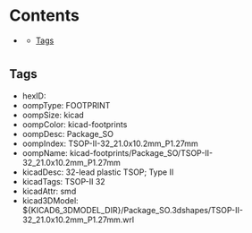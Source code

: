 



Contents
========

* [](#)
	* [Tags](#tags)

# 

## Tags

- hexID: 
- oompType: FOOTPRINT
- oompSize: kicad
- oompColor: kicad-footprints
- oompDesc: Package_SO
- oompIndex: TSOP-II-32_21.0x10.2mm_P1.27mm
- oompName: kicad-footprints/Package_SO/TSOP-II-32_21.0x10.2mm_P1.27mm
- kicadDesc: 32-lead plastic TSOP; Type II
- kicadTags: TSOP-II 32
- kicadAttr: smd
- kicad3DModel: ${KICAD6_3DMODEL_DIR}/Package_SO.3dshapes/TSOP-II-32_21.0x10.2mm_P1.27mm.wrl
